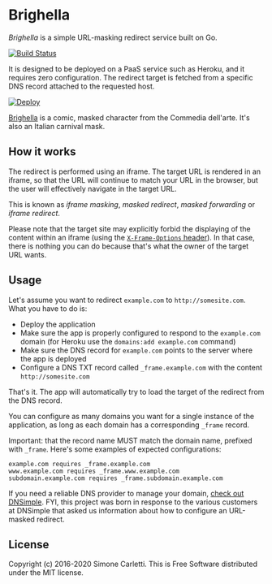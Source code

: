 # Brighella

_Brighella_ is a simple URL-masking redirect service built on Go.

[![Build Status](https://travis-ci.com/weppos/brighella.svg?branch=master)](https://travis-ci.com/weppos/brighella)

It is designed to be deployed on a PaaS service such as Heroku, and it requires zero configuration. The redirect target is fetched from a specific DNS record attached to the requested host.

[![Deploy](https://www.herokucdn.com/deploy/button.svg)](https://heroku.com/deploy?template=https://github.com/weppos/brighella)

[Brighella](https://en.wikipedia.org/wiki/Brighella) is a comic, masked character from the Commedia dell'arte. It's also an Italian carnival mask.


## How it works

The redirect is performed using an iframe. The target URL is rendered in an iframe, so that the URL will continue to match your URL in the browser, but the user will effectively navigate in the target URL.

This is known as _iframe masking_, _masked redirect_, _masked forwarding_ or _iframe redirect_.

Please note that the target site may explicitly forbid the displaying of the content within an iframe (using the [`X-Frame-Options` header](https://developer.mozilla.org/en-US/docs/Web/HTTP/X-Frame-Options)). In that case, there is nothing you can do because that's what the owner of the target URL wants.


## Usage

Let's assume you want to redirect `example.com` to `http://somesite.com`. What you have to do is:

- Deploy the application
- Make sure the app is properly configured to respond to the `example.com` domain (for Heroku use the `domains:add example.com` command)
- Make sure the DNS record for `example.com` points to the server where the app is deployed
- Configure a DNS TXT record called `_frame.example.com` with the content `http://somesite.com`

That's it. The app will automatically try to load the target of the redirect from the DNS record.

You can configure as many domains you want for a single instance of the application, as long as each domain has a corresponding `_frame` record.

Important: that the record name MUST match the domain name, prefixed with `_frame`. Here's some examples of expected configurations:

```
example.com requires _frame.example.com
www.example.com requires _frame.www.example.com
subdomain.example.com requires _frame.subdomain.example.com
```

If you need a reliable DNS provider to manage your domain, [check out DNSimple](https://dnsimple.com/). FYI, this project was born in response to the various customers at DNSimple that asked us information about how to configure an URL-masked redirect.


## License

Copyright (c) 2016-2020 Simone Carletti. This is Free Software distributed under the MIT license.
